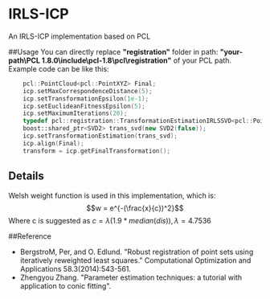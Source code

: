 # IRLS-ICP
An IRLS-ICP implementation based on PCL
 
##Usage
You can directly replace **"registration"** folder in path: **"your-path\PCL 1.8.0\include\pcl-1.8\pcl\registration"** of your PCL path. Example code can be like this:

```C++
	pcl::PointCloud<pcl::PointXYZ> Final;
	icp.setMaxCorrespondenceDistance(5);
	icp.setTransformationEpsilon(1e-1);
	icp.setEuclideanFitnessEpsilon(5);
	icp.setMaximumIterations(20);
	typedef pcl::registration::TransformationEstimationIRLSSVD<pcl::PointXYZ, pcl::PointXYZ> SVD2;
	boost::shared_ptr<SVD2> trans_svd(new SVD2(false));
	icp.setTransformationEstimation(trans_svd);
	icp.align(Final);
	transform = icp.getFinalTransformation();
```
## Details
Welsh weight function is used in this implementation, which is:
$$w = e^{-(\frac{x}{c})^2}$$
Where c is suggested as $c = \lambda (1.9*median(dis)),\lambda=4.7536$


##Reference

- BergstroM, Per, and O. Edlund. "Robust registration of point sets using iteratively reweighted least squares." Computational Optimization and Applications 58.3(2014):543-561.
- Zhengyou Zhang. "Parameter estimation techniques: a tutorial with application to conic fitting".

